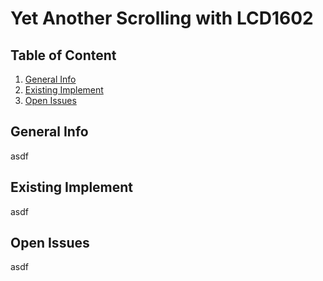 # Yet Another Scrolling with LCD1602

## Table of Content

1. [General Info](#general-info)
2. [Existing Implement](#existing-implement)
3. [Open Issues](#open-issues)

## General Info

asdf

## Existing Implement

asdf

## Open Issues

asdf


